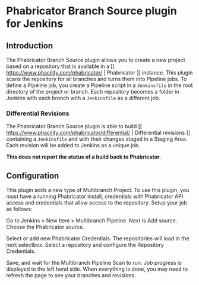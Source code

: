 # Phabricator Branch Source plugin for Jenkins

## Introduction

The Phabricator Branch Source plugin allows you to create a new project based on a repository that is available in a
[[ https://www.phacility.com/phabricator/ | Phabricator ]] instance. This plugin scans the repository for all branches
and turns them into Pipeline jobs. To define a Pipeline job, you create a Pipeline script in a `Jenkinsfile` in the root
directory of the project or branch. Each repository becomes a folder in Jenkins with each branch with a `Jenkinsfile` as
a different job.

### Differential Revisions

The Phabricator Branch Source plugin is able to build
[[ https://www.phacility.com/phabricator/differential/ | Differential revisions ]] containing a `Jenkinsfile` and with
their changes staged in a Staging Area. Each revision will be added to Jenkins as a unique job.

**This does not report the status of a build back to Phabricator.**

## Configuration

This plugin adds a new type of Multibranch Project. To use this plugin, you must have a running Phabricator install,
credentials with Phabricator API access and credentials that allow access to the repository. Setup your job as follows:

Go to Jenkins > New Item > Multibranch Pipeline. Next is Add source. Choose the Phabricator source.

Select or add new Phabricator Credentials. The repositories will load in the next selectbox. Select a repository and
configure the Repository Credentials.

Save, and wait for the Multibranch Pipeline Scan to run. Job progress is displayed to the left hand side. When
everything is done, you may need to refresh the page to see your branches and revisions.
